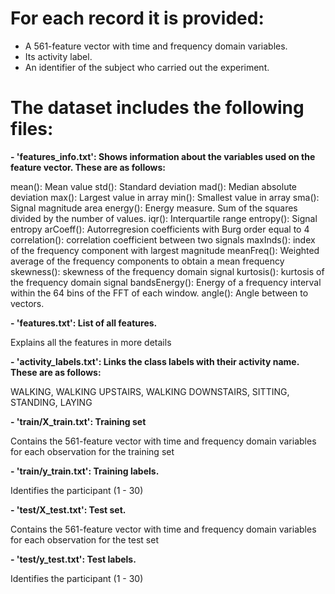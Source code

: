 For each record it is provided:
======================================

- A 561-feature vector with time and frequency domain variables. 
- Its activity label. 
- An identifier of the subject who carried out the experiment.

The dataset includes the following files:
=========================================

**- 'features_info.txt': Shows information about the variables used on the feature vector. These are as follows:**

mean(): Mean value
std(): Standard deviation
mad(): Median absolute deviation 
max(): Largest value in array
min(): Smallest value in array
sma(): Signal magnitude area
energy(): Energy measure. Sum of the squares divided by the number of values. 
iqr(): Interquartile range 
entropy(): Signal entropy
arCoeff(): Autorregresion coefficients with Burg order equal to 4
correlation(): correlation coefficient between two signals
maxInds(): index of the frequency component with largest magnitude
meanFreq(): Weighted average of the frequency components to obtain a mean frequency
skewness(): skewness of the frequency domain signal 
kurtosis(): kurtosis of the frequency domain signal 
bandsEnergy(): Energy of a frequency interval within the 64 bins of the FFT of each window.
angle(): Angle between to vectors.

**- 'features.txt': List of all features.**

Explains all the features in more details

**- 'activity_labels.txt': Links the class labels with their activity name. These are as follows:**

WALKING, WALKING UPSTAIRS, WALKING DOWNSTAIRS, SITTING, STANDING, LAYING

**- 'train/X_train.txt': Training set**

Contains the 561-feature vector with time and frequency domain variables for each observation for the training set

**- 'train/y_train.txt': Training labels.**

Identifies the participant (1 - 30) 

**- 'test/X_test.txt': Test set.**

Contains the 561-feature vector with time and frequency domain variables for each observation for the test set

**- 'test/y_test.txt': Test labels.**

Identifies the participant (1 - 30)
